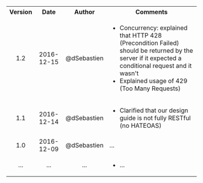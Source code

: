 <table>
  <tbody>
    <tr>
      <th align="center">Version</th>
      <th align="center">Date</th>
      <th align="center">Author</th>
      <th>Comments</th>
    </tr>
    <tr>
      <td align="center">1.2</td>
      <td align="center">2016-12-15</td>
      <td align="center">@dSebastien</td>
      <td>
        <ul>
          <li>Concurrency: explained that HTTP 428 (Precondition Failed) should be returned by the server if it expected a conditional request and it wasn't</li>
          <li>Explained usage of 429 (Too Many Requests)</li>
        </ul>
      </td>
    </tr>
    <tr>
      <td align="center">1.1</td>
      <td align="center">2016-12-14</td>
      <td align="center">@dSebastien</td>
      <td>
          <ul>
            <li>Clarified that our design guide is not fully RESTful (no HATEOAS)</li>
          </ul>
      </td>
    </tr>
    <tr>
      <td align="center">1.0</td>
      <td align="center">2016-12-09</td>
      <td align="center">@dSebastien</td>
      <td>...</td>
    </tr>
    <tr>
      <td align="center">...</td>
      <td align="center">...</td>
      <td align="center">...</td>
      <td>
          <ul>
             <li>...</li>
          </ul>
      </td>
    </tr>
  </tbody>
</table>
